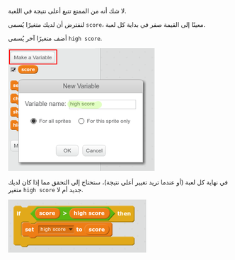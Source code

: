 لا شك أنه من الممتع تتبع أعلى نتيجة في اللعبة. 

لنفترض أن لديك متغيرًا يُسمى `score`، معينًا إلى القيمة صفر في بداية كل لعبة. 

أضف متغيرًا آخر يُسمى `high score`. 

![screenshot](images/make-high-score-variable.png)

في نهاية كل لعبة (أو عندما تريد تغيير أعلى نتيجة)، ستحتاج إلى التحقق مما إذا كان لديك متغير `high score` جديد أم لا. 

![screenshot](images/check-for-high-score.png)
